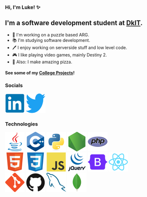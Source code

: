 ### Hi, I'm Luke! ✨

## I'm a software development student at [DkIT][dkit].

- 💾 I'm working on a puzzle based ARG.
- 📚 I'm studying software development.
- 🖊 I enjoy working on serverside stuff and low level code.
- 🎮 I like playing video games, mainly Destiny 2.
- 🍕 Also: I make amazing pizza.

#### See some of my [College Projects][dkit_projects]!

### Socials
[<img width="64" height="64" src="https://raw.githubusercontent.com/devicons/devicon/0d6c64dbbf311879f7d563bfc3ccf559f9ed111c/icons/linkedin/linkedin-original.svg">][linkedin]
[<img width="64" height="64" src="https://raw.githubusercontent.com/devicons/devicon/0d6c64dbbf311879f7d563bfc3ccf559f9ed111c/icons/twitter/twitter-original.svg">][twitter]

### Technologies

<img width="64" height="64" src="https://raw.githubusercontent.com/devicons/devicon/0d6c64dbbf311879f7d563bfc3ccf559f9ed111c/icons/java/java-original.svg"/>
<img width="64" height="64" src="https://raw.githubusercontent.com/devicons/devicon/0d6c64dbbf311879f7d563bfc3ccf559f9ed111c/icons/cplusplus/cplusplus-original.svg"/>
<img width="64" height="64" src="https://raw.githubusercontent.com/devicons/devicon/0d6c64dbbf311879f7d563bfc3ccf559f9ed111c/icons/python/python-original.svg"/>
<img width="64" height="64" src="https://raw.githubusercontent.com/devicons/devicon/0d6c64dbbf311879f7d563bfc3ccf559f9ed111c/icons/nodejs/nodejs-original.svg"/>
<img width="64" height="64" src="https://raw.githubusercontent.com/devicons/devicon/0d6c64dbbf311879f7d563bfc3ccf559f9ed111c/icons/php/php-original.svg"/>
<br>
<img width="64" height="64" src="https://raw.githubusercontent.com/devicons/devicon/0d6c64dbbf311879f7d563bfc3ccf559f9ed111c/icons/html5/html5-original.svg"/>
<img width="64" height="64" src="https://raw.githubusercontent.com/devicons/devicon/0d6c64dbbf311879f7d563bfc3ccf559f9ed111c/icons/css3/css3-original.svg"/>
<img width="64" height="64" src="https://raw.githubusercontent.com/devicons/devicon/0d6c64dbbf311879f7d563bfc3ccf559f9ed111c/icons/javascript/javascript-original.svg"/>
<img width="64" height="64" src="https://raw.githubusercontent.com/devicons/devicon/0d6c64dbbf311879f7d563bfc3ccf559f9ed111c/icons/jquery/jquery-original-wordmark.svg"/>
<img width="64" height="64" src="https://raw.githubusercontent.com/devicons/devicon/0d6c64dbbf311879f7d563bfc3ccf559f9ed111c/icons/bootstrap/bootstrap-plain.svg"/>
<img width="64" height="64" src="https://raw.githubusercontent.com/devicons/devicon/0d6c64dbbf311879f7d563bfc3ccf559f9ed111c/icons/react/react-original.svg"/>
<br>
<img width="64" height="64" src="https://raw.githubusercontent.com/devicons/devicon/0d6c64dbbf311879f7d563bfc3ccf559f9ed111c/icons/git/git-original.svg"/>
<img width="64" height="64" src="https://raw.githubusercontent.com/devicons/devicon/0d6c64dbbf311879f7d563bfc3ccf559f9ed111c/icons/github/github-original.svg"/>
<img width="64" height="64" src="https://raw.githubusercontent.com/devicons/devicon/0d6c64dbbf311879f7d563bfc3ccf559f9ed111c/icons/mysql/mysql-original.svg"/>
<img width="64" height="64" src="https://raw.githubusercontent.com/devicons/devicon/0d6c64dbbf311879f7d563bfc3ccf559f9ed111c/icons/mongodb/mongodb-original.svg"/>



<!-- <img width="64" height="64" src="https://raw.githubusercontent.com/devicons/devicon/0d6c64dbbf311879f7d563bfc3ccf559f9ed111c/icons/docker/docker-original.svg"/> -->
<!-- <img width="64" height="64" src="https://raw.githubusercontent.com/devicons/devicon/0d6c64dbbf311879f7d563bfc3ccf559f9ed111c/icons/rust/rust-plain.svg"/> -->

<!-- <img width="64" height="64" src="https://raw.githubusercontent.com/devicons/devicon/0d6c64dbbf311879f7d563bfc3ccf559f9ed111c/icons/sass/sass-original.svg"/> -->
<!-- <img width="64" height="64" src="https://raw.githubusercontent.com/devicons/devicon/0d6c64dbbf311879f7d563bfc3ccf559f9ed111c/icons/ubuntu/ubuntu-plain.svg"/> -->
<!-- <img width="64" height="64" src="https://raw.githubusercontent.com/devicons/devicon/0d6c64dbbf311879f7d563bfc3ccf559f9ed111c/icons/linux/linux-original.svg"/> -->



<!-- links go here -->

[dkit_projects]: https://github.com/lukehalp-dkit-softwaredev
[website]: https://lukehalp.github.io
[twitter]: https://twitter.com/lukehalp
[linkedin]: https://www.linkedin.com/in/lukehalp/

[dkit]: https://www.dkit.ie/